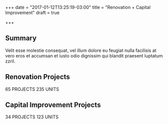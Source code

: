 +++
date = "2017-01-12T13:25:19-03:00"
title = "Renovation + Capital Improvement"
draft = true

+++


## Summary

Velit esse molestie consequat, vel illum dolore eu feugiat nulla facilisis at vero eros et accumsan et iusto odio dignissim qui blandit praesent luptatum zzril.

## Renovation Projects

65 PROJECTS
235 UNITS

## Capital Improvement Projects

34 PROJECTS
123 UNITS
